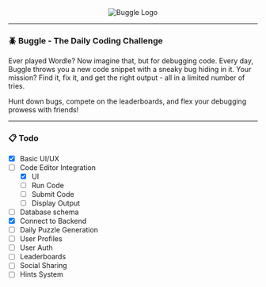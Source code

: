 
<center>
  <image src="https://i.imgur.com/YqE7NAa.png" alt="Buggle Logo" />
</center>

---

### 🪲 Buggle - The Daily Coding Challenge

Ever played Wordle? Now imagine that, but for debugging code. Every day, Buggle throws you a new code snippet with a sneaky bug hiding in it. Your mission? Find it, fix it, and get the right output - all in a limited number of tries.

Hunt down bugs, compete on the leaderboards, and flex your debugging prowess with friends!

---

### 📋 Todo

- [x] Basic UI/UX
- [ ] Code Editor Integration
  - [x] UI
  - [ ] Run Code
  - [ ] Submit Code
  - [ ] Display Output
- [ ] Database schema
- [x] Connect to Backend
- [ ] Daily Puzzle Generation
- [ ] User Profiles
- [ ] User Auth
- [ ] Leaderboards
- [ ] Social Sharing
- [ ] Hints System
